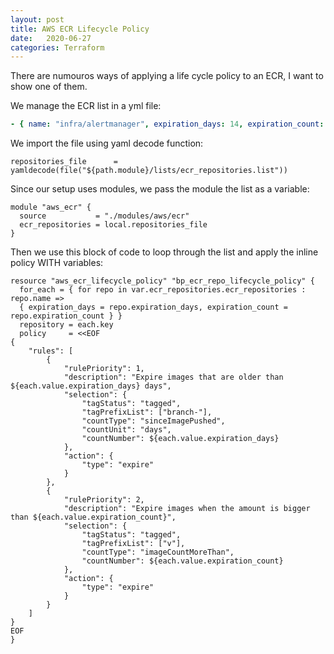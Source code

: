```yaml
---
layout: post
title: AWS ECR Lifecycle Policy
date:   2020-06-27
categories: Terraform
---
```


There are numouros ways of applying a life cycle policy to an ECR, I want to show one of them.

We manage the ECR list in a yml file:
```yml
- { name: "infra/alertmanager", expiration_days: 14, expiration_count: 30}
```

We import the file using yaml decode function:
```hcl
repositories_file      = yamldecode(file("${path.module}/lists/ecr_repositories.list"))
```

Since our setup uses modules, we pass the module the list as a variable:
```hcl
module "aws_ecr" {
  source           = "./modules/aws/ecr"
  ecr_repositories = local.repositories_file
}
```

Then we use this block of code to loop through the list and apply the inline policy WITH variables:
```hcl
resource "aws_ecr_lifecycle_policy" "bp_ecr_repo_lifecycle_policy" {
  for_each = { for repo in var.ecr_repositories.ecr_repositories : repo.name =>
  { expiration_days = repo.expiration_days, expiration_count = repo.expiration_count } }
  repository = each.key
  policy     = <<EOF
{
    "rules": [
        {
            "rulePriority": 1,
            "description": "Expire images that are older than ${each.value.expiration_days} days",
            "selection": {
                "tagStatus": "tagged",
                "tagPrefixList": ["branch-"],
                "countType": "sinceImagePushed",
                "countUnit": "days",
                "countNumber": ${each.value.expiration_days}
            },
            "action": {
                "type": "expire"
            }
        },
        {
            "rulePriority": 2,
            "description": "Expire images when the amount is bigger than ${each.value.expiration_count}",
            "selection": {
                "tagStatus": "tagged",
                "tagPrefixList": ["v"],
                "countType": "imageCountMoreThan",
                "countNumber": ${each.value.expiration_count}
            },
            "action": {
                "type": "expire"
            }
        }
    ]
}
EOF
}
```
